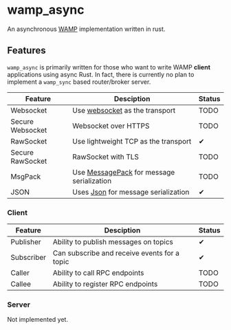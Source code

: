 # wamp_async

An asynchronous [WAMP](https://wamp-proto.org/) implementation written in rust.

## Features
`wamp_async` is primarily written for those who want to write WAMP __client__ applications using async Rust. In fact, there is currently no plan to implement a `wamp_sync` based router/broker server.

| Feature | Desciption | Status |
|---------|------------|--------|
|Websocket| Use [websocket](https://en.wikipedia.org/wiki/WebSocket) as the transport | TODO |
|Secure Websocket| Websocket over HTTPS | TODO |
| RawSocket | Use lightweight TCP as the transport | ✔ |
| Secure RawSocket | RawSocket with TLS | TODO |
|MsgPack| Use [MessagePack](https://en.wikipedia.org/wiki/MessagePack) for message serialization | TODO |
|JSON | Uses [Json](https://en.wikipedia.org/wiki/JSON#Example) for message serialization | ✔ |
### Client
| Feature | Desciption | Status |
|---------|------------|--------|
| Publisher | Ability to publish messages on topics | ✔ |
| Subscriber | Can subscribe and receive events for a topic | ✔ |
| Caller | Ability to call RPC endpoints | TODO |
| Callee | Ability to register RPC endpoints | TODO |

### Server
Not implemented yet.